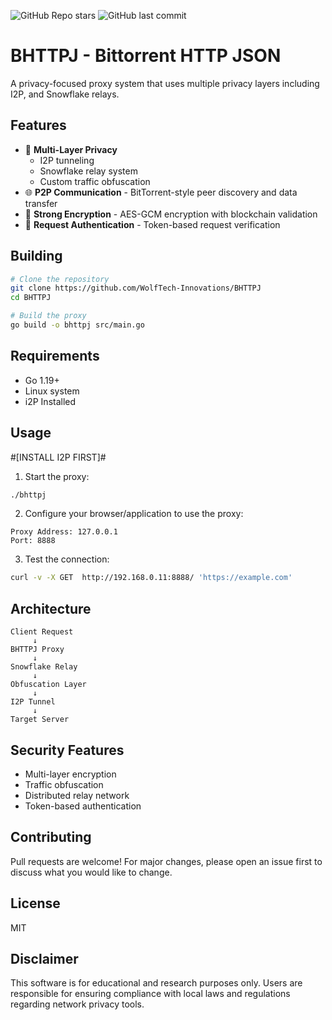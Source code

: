 ![GitHub Repo stars](https://img.shields.io/github/stars/WolfTech-Innovations/BHTTPJ?style=social)
![GitHub last commit](https://img.shields.io/github/last-commit/WolfTech-Innovations/BHTTPJ)
# BHTTPJ - Bittorrent HTTP JSON

A privacy-focused proxy system that uses multiple privacy layers including I2P, and Snowflake relays.

## Features

- 🧅 **Multi-Layer Privacy**
  - I2P tunneling
  - Snowflake relay system
  - Custom traffic obfuscation
- 🌐 **P2P Communication** - BitTorrent-style peer discovery and data transfer
- 🔐 **Strong Encryption** - AES-GCM encryption with blockchain validation
- 🎯 **Request Authentication** - Token-based request verification

## Building

```bash
# Clone the repository
git clone https://github.com/WolfTech-Innovations/BHTTPJ
cd BHTTPJ

# Build the proxy
go build -o bhttpj src/main.go

```

## Requirements

- Go 1.19+
- Linux system
- i2P Installed

## Usage
#[INSTALL I2P FIRST]#
1. Start the proxy:
```bash
./bhttpj
```

2. Configure your browser/application to use the proxy:
```
Proxy Address: 127.0.0.1
Port: 8888
```

3. Test the connection:
```bash
curl -v -X GET  http://192.168.0.11:8888/ 'https://example.com'
```

## Architecture

```
Client Request
     ↓
BHTTPJ Proxy
     ↓
Snowflake Relay
     ↓
Obfuscation Layer
     ↓
I2P Tunnel
     ↓
Target Server
```

## Security Features

- Multi-layer encryption
- Traffic obfuscation
- Distributed relay network
- Token-based authentication

## Contributing

Pull requests are welcome! For major changes, please open an issue first to discuss what you would like to change.

## License

MIT

## Disclaimer

This software is for educational and research purposes only. Users are responsible for ensuring compliance with local laws and regulations regarding network privacy tools.
